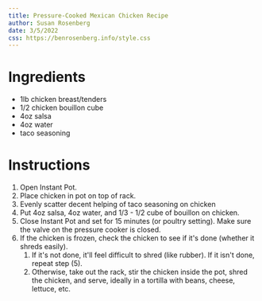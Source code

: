 ```yaml
---
title: Pressure-Cooked Mexican Chicken Recipe
author: Susan Rosenberg
date: 3/5/2022
css: https://benrosenberg.info/style.css
---
```


# Ingredients

 - 1lb chicken breast/tenders
 - 1/2 chicken bouillon cube
 - 4oz salsa
 - 4oz water
 - taco seasoning

# Instructions

1. Open Instant Pot.
2. Place chicken in pot on top of rack.
3. Evenly scatter decent helping of taco seasoning on chicken
4. Put 4oz salsa, 4oz water, and 1/3 - 1/2 cube of bouillon on chicken.
5. Close Instant Pot and set for 15 minutes (or poultry setting). Make sure the valve on the pressure cooker is closed.
6. If the chicken is frozen, check the chicken to see if it's done (whether it shreds easily). 
   1. If it's not done, it'll feel difficult to shred (like rubber). If it isn't done, repeat step (5). 
   2. Otherwise, take out the rack, stir the chicken inside the pot, shred the chicken, and serve, ideally in a tortilla with beans, cheese, lettuce, etc.